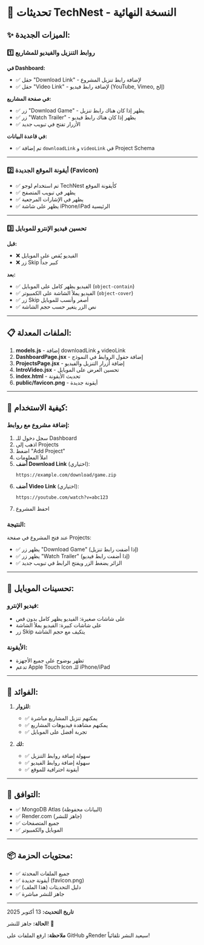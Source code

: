 # 🎉 تحديثات TechNest - النسخة النهائية

## ✨ الميزات الجديدة:

### 1️⃣ روابط التنزيل والفيديو للمشاريع

**في Dashboard:**
- ✅ حقل "Download Link" - لإضافة رابط تنزيل المشروع
- ✅ حقل "Video Link" - لإضافة رابط فيديو (YouTube, Vimeo, إلخ)

**في صفحة المشاريع:**
- ✅ زر "Download Game" - يظهر إذا كان هناك رابط تنزيل
- ✅ زر "Watch Trailer" - يظهر إذا كان هناك رابط فيديو
- ✅ الأزرار تفتح في تبويب جديد

**في قاعدة البيانات:**
- ✅ تم إضافة `downloadLink` و `videoLink` في Project Schema

---

### 2️⃣ أيقونة الموقع الجديدة (Favicon)

- ✅ تم استخدام لوجو TechNest كأيقونة الموقع
- ✅ يظهر في تبويب المتصفح
- ✅ يظهر في الإشارات المرجعية
- ✅ يظهر على شاشة iPhone/iPad الرئيسية

---

### 3️⃣ تحسين فيديو الإنترو للموبايل

**قبل:**
- ❌ الفيديو يُقص على الموبايل
- ❌ زر Skip كبير جداً

**بعد:**
- ✅ الفيديو يظهر كامل على الموبايل (`object-contain`)
- ✅ الفيديو يملأ الشاشة على الكمبيوتر (`object-cover`)
- ✅ زر Skip أصغر وأنسب للموبايل
- ✅ نص الزر يتغير حسب حجم الشاشة

---

## 📋 الملفات المعدلة:

1. **models.js** - إضافة downloadLink و videoLink
2. **DashboardPage.jsx** - إضافة حقول الروابط في النموذج
3. **ProjectsPage.jsx** - إضافة أزرار التنزيل والفيديو
4. **IntroVideo.jsx** - تحسين العرض على الموبايل
5. **index.html** - تحديث الأيقونة
6. **public/favicon.png** - أيقونة جديدة

---

## 🚀 كيفية الاستخدام:

### إضافة مشروع مع روابط:

1. سجل دخول للـ Dashboard
2. اذهب إلى Projects
3. اضغط "Add Project"
4. املأ المعلومات
5. **أضف Download Link** (اختياري):
   ```
   https://example.com/download/game.zip
   ```
6. **أضف Video Link** (اختياري):
   ```
   https://youtube.com/watch?v=abc123
   ```
7. احفظ المشروع

### النتيجة:

عند فتح المشروع في صفحة Projects:
- ✅ يظهر زر "Download Game" (إذا أضفت رابط تنزيل)
- ✅ يظهر زر "Watch Trailer" (إذا أضفت رابط فيديو)
- ✅ الزائر يضغط الزر ويفتح الرابط في تبويب جديد

---

## 📱 تحسينات الموبايل:

### فيديو الإنترو:
- على شاشات صغيرة: الفيديو يظهر كامل بدون قص
- على شاشات كبيرة: الفيديو يملأ الشاشة
- زر Skip يتكيف مع حجم الشاشة

### الأيقونة:
- تظهر بوضوح على جميع الأجهزة
- تدعم Apple Touch Icon للـ iPhone/iPad

---

## 🎯 الفوائد:

1. **للزوار:**
   - ✅ يمكنهم تنزيل المشاريع مباشرة
   - ✅ يمكنهم مشاهدة فيديوهات المشاريع
   - ✅ تجربة أفضل على الموبايل

2. **لك:**
   - ✅ سهولة إضافة روابط التنزيل
   - ✅ سهولة إضافة روابط الفيديو
   - ✅ أيقونة احترافية للموقع

---

## 🔄 التوافق:

- ✅ MongoDB Atlas (البيانات محفوظة)
- ✅ Render.com (جاهز للنشر)
- ✅ جميع المتصفحات
- ✅ الموبايل والكمبيوتر

---

## 📦 محتويات الحزمة:

- ✅ جميع الملفات المحدثة
- ✅ أيقونة جديدة (favicon.png)
- ✅ دليل التحديثات (هذا الملف)
- ✅ جاهز للنشر مباشرة

---

**تاريخ التحديث:** 13 أكتوبر 2025

**الحالة:** جاهز للنشر! 🚀

**ملاحظة:** ارفع الملفات على GitHub وRender سيعيد النشر تلقائياً!

